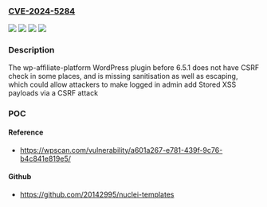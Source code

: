 ### [CVE-2024-5284](https://cve.mitre.org/cgi-bin/cvename.cgi?name=CVE-2024-5284)
![](https://img.shields.io/static/v1?label=Product&message=wp-affiliate-platform&color=blue)
![](https://img.shields.io/static/v1?label=Version&message=0%3C%206.5.1%20&color=brighgreen)
![](https://img.shields.io/static/v1?label=Vulnerability&message=CWE-352%20Cross-Site%20Request%20Forgery%20(CSRF)&color=brighgreen)
![](https://img.shields.io/static/v1?label=Vulnerability&message=CWE-79%20Cross-Site%20Scripting%20(XSS)&color=brighgreen)

### Description

The wp-affiliate-platform WordPress plugin before 6.5.1 does not have CSRF check in some places, and is missing sanitisation as well as escaping, which could allow attackers to make logged in admin add Stored XSS payloads via a CSRF attack

### POC

#### Reference
- https://wpscan.com/vulnerability/a601a267-e781-439f-9c76-b4c841e819e5/

#### Github
- https://github.com/20142995/nuclei-templates

